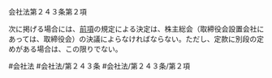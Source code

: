 会社法第２４３条第２項

次に掲げる場合には、[前項](会社法＿＿＿＿第２４３条第１項)の規定による決定は、株主総会（取締役会設置会社にあっては、取締役会）の決議によらなければならない。ただし、定款に別段の定めがある場合は、この限りでない。

#会社法
#会社法/第２４３条
#会社法/第２４３条/第２項
